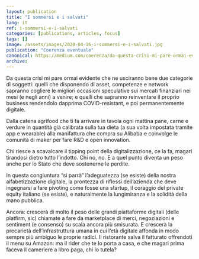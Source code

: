 ```yaml
---
layout: publication
title: "I sommersi e i salvati"
lang: it
ref: i-sommersi-e-i-salvati
categories: [publications, articles, focus]
tags: []
image: /assets/images/2020-04-16-i-sommersi-e-i-salvati.jpg
publication: "Coerenza eventuale"
canonical: https://medium.com/coerenza/da-questa-crisi-mi-pare-ormai-evidente-che-ne-usciranno-bene-due-categorie-di-soggetti-quelli-che-b85b330abee6
archive:
---
```


Da questa crisi mi pare ormai evidente che ne usciranno bene due categorie di soggetti: quelli che disponendo di asset, competenze e network sapranno cogliere le migliori occasioni speculative sui mercati finanziari nei mesi (e negli anni) a venire; e quelli che sapranno reinventare il proprio business rendendolo dapprima COVID-resistant, e poi permanentemente digitale.

Dalla catena agrifood che ti fa arrivare in tavola ogni mattina pane, carne e verdure in quantità già calibrata sulla tua dieta (a sua volta impostata tramite app e wearable) alla manifattura che compra su Alibaba e coinvolge le comunità di maker per fare R&D e open innovation.

Chi riesce a scavalcare il tipping point della digitalizzazione, ce la fa, magari tirandosi dietro tutto l’indotto. Chi no, no. E a quel punto diventa un peso anche per lo Stato che deve sostenerne le perdite.

In questa congiuntura “si parrà” l’adeguatezza (se esiste) della nostra alfabetizzazione digitale, la prontezza di riflessi dell’azienda che deve ingegnarsi a fare pivoting come fosse una startup, il coraggio del private equity italiano (se esiste), e naturalmente la lungimiranza e la solidità della mano pubblica.

Ancora: crescerà di molto il peso delle grandi piattaforme digitali (delle platfirm, sic) chiamate a fare da marketplace di merci, negoziazioni e sentiment (e consenso) su scala ancora più smisurata. E crescerà la precarietà dell’infrastruttura umana in cui l’età digitale affonda in modo sempre più ambiguo le proprie radici. Il ristorante salva il fatturato offrendoti il menu su Amazon: ma il rider che te lo porta a casa, e che magari prima faceva il cameriere a libro paga, chi lo tutela?
